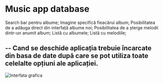 # Music app database
Search bar pentru albume;
Imagine specifică fieacărui album;
Posibilitatea de a adăuga direct din interfață albume noi;
Posibilitatea de a șterge melodii dintr-un anumit album;
Listă cu albumele;
Listă cu melodiile;

--
 Cand se deschide aplicația trebuie încarcate din basa de date după care se pot utiliza toate celelalte opțiuni ale aplicației.
--

![Interfata grafica](https://github.com/4kaws/MusicAppDatabase/assets/58399588/01704f89-4208-4f02-be04-096b1a250f35)
